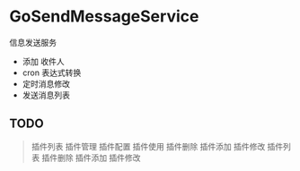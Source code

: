 # GoSendMessageService
信息发送服务


- 添加 收件人
- cron 表达式转换
- 定时消息修改
- 发送消息列表




## TODO
>  插件列表
>  插件管理
>  插件配置
>  插件使用
>  插件删除
>  插件添加
>  插件修改
>  插件列表
>  插件删除
>  插件添加
>  插件修改
